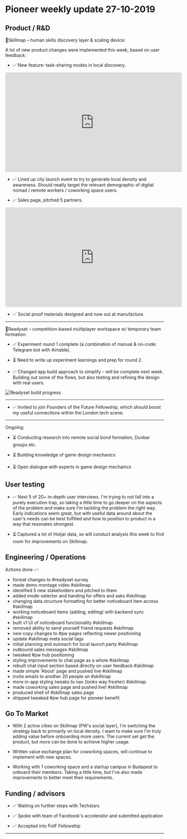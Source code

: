 # Pioneer weekly update 27-10-2019


## Product / R&D

📍Skillmap – human skills discovery layer & scaling device:  

A lot of new product changes were implemented this week, based on user feedback:

* ✅ New feature: task-sharing modes in local discovery.  

<iframe width="560" height="315" src="https://www.youtube.com/embed/MUARRLbBpq8" frameborder="0" allow="accelerometer; autoplay; encrypted-media; gyroscope; picture-in-picture" allowfullscreen></iframe>  
    
  
* ✅ Lined up city launch event to try to generate local density and awareness. Should neatly target the relevant demographic of digital nomad / remote workers / coworking space users.  
  
* ✅ Sales page, pitched 5 partners.  
  
<iframe width="560" height="315" src="https://www.youtube.com/embed/xEmxFjsHviI" frameborder="0" allow="accelerometer; autoplay; encrypted-media; gyroscope; picture-in-picture" allowfullscreen></iframe>  
  
* ✅ Social proof materials designed and now out at manufacture.  
  

  
----  
  
  
👟Readyset – competition-based multiplayer workspace w/ temporary team formation:  

*  ✅ Experiment round 1 complete (a combination of manual & no-code: Telegram bot with Airtable). 

*  ⏳ Need to write up experiment learnings and prep for round 2. 
  
*  ✅ Changed app build approach to simplify – will be complete next week. Building out some of the flows, but also testing and refining the design with real users.  

![Readyset build progress](https://johnnymakes.github.io/pioneer-updates/assets/img/rs-build-progress.png) 
  
  
----  
  
  
* ✅ Invited to join Founders of the Future Fellowship, which should boost my useful connections within the London tech scene.  

----  
  
  
Ongoing:

*  ⏳ Conducting research into remote social bond formation, Dunbar groups etc.  

*  ⏳ Building knowledge of game design mechanics  

*  ⏳ Open dialogue with experts in game design mechanics  
  
  
  
## User testing  
  
  
*  ✅ Next 5 of 20+ in-depth user interviews. I'm trying to not fall into a purely execution trap, so taking a little time to go deeper on the aspects of the problem and make sure I'm tackling the problem the right way. Early indications seem great, but with useful data around about the user's needs can be best fulfilled and how to position to product in a way that resonates strongest. 

*  ⏳ Captured a lot of Hotjar data, so will conduct analysis this week to find room for improvements on Skillmap.



## Engineering / Operations

Actions done ✅:

* format changes to #readyset survey  
* made demo montage video #skillmap  
* identified 5 new stakeholders and pitched to them  
* added mode-selector and handing for offers and asks #skillmap  
* changing data structure formatting for better noticeboard item access #skillmap  
* working noticeboard items (adding, editing) with backend sync #skillmap  
* built v1 UI of noticeboard functionality #skillmap  
* removed ability to send yourself friend requests #skillmap  
* new copy changes to #pw pages reflecting newer positioning  
* update #skillmap meta social tags  
* initial planning and outreach for local launch party #skillmap  
* outbound sales messages #skillmap  
* tweaked #pw hub positioning  
* styling improvements to chat page as a whole #skillmap  
* rebuilt chat input section based directly on user feedback #skillmap  
* made simple 'About' page and pushed live #skillmap  
* invite emails to another 20 people on #skillmap  
* more in-app styling tweaks to nav (looks way fresher) #skillmap  
* made coworking sales page and pushed live! #skillmap  
* produced shell of #skillmap sales page  
* shipped tweaked #pw hub page for pioneer benefit  


## Go To Market

* With 2 active cities on Skillmap (PW's social layer), I'm switching the strategy back to primarily on local density. I want to make sure I'm truly adding value before onboarding more users. The current set get the product, but more can be done to achieve higher usage.    

* Written value exchange plan for coworking spaces, will continue to implement with new spaces.

* Working with 1 coworking space and a startup campus in Budapest to onboard their members. Taking a little time, but I've also made improvements to better meet their requirements.

  


## Funding / advisors  

* ✅ Waiting on further steps with Techstars 

* ✅ Spoke with team of Facebook's accelerator and submitted application

* ✅ Accepted into FotF Fellowship
  
  
  
----



